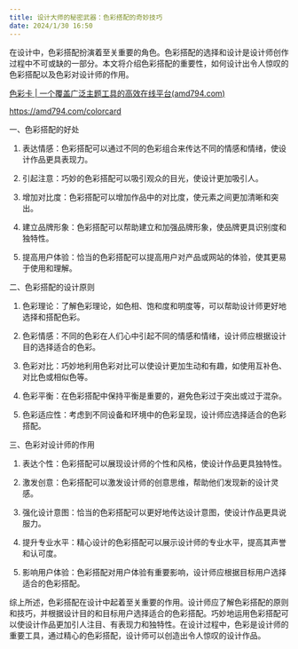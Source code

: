 ```yaml
---
title: 设计大师的秘密武器：色彩搭配的奇妙技巧
date: 2024/1/30 16:50
---
```



在设计中，色彩搭配扮演着至关重要的角色。色彩搭配的选择和设计是设计师创作过程中不可或缺的一部分。本文将介绍色彩搭配的重要性，如何设计出令人惊叹的色彩搭配以及色彩对设计师的作用。

[色彩卡 | 一个覆盖广泛主题工具的高效在线平台(amd794.com)](https://amd794.com/colorcard)

https://amd794.com/colorcard


一、色彩搭配的好处

1. 表达情感：色彩搭配可以通过不同的色彩组合来传达不同的情感和情绪，使设计作品更具表现力。

2. 引起注意：巧妙的色彩搭配可以吸引观众的目光，使设计更加吸引人。

3. 增加对比度：色彩搭配可以增加作品中的对比度，使元素之间更加清晰和突出。

4. 建立品牌形象：色彩搭配可以帮助建立和加强品牌形象，使品牌更具识别度和独特性。

5. 提高用户体验：恰当的色彩搭配可以提高用户对产品或网站的体验，使其更易于使用和理解。

二、色彩搭配的设计原则

1. 色彩理论：了解色彩理论，如色相、饱和度和明度等，可以帮助设计师更好地选择和搭配色彩。

2. 色彩情感：不同的色彩在人们心中引起不同的情感和情绪，设计师应根据设计目的选择适合的色彩。

3. 色彩对比：巧妙地利用色彩对比可以使设计更加生动和有趣，如使用互补色、对比色或相似色等。

4. 色彩平衡：在色彩搭配中保持平衡是重要的，避免色彩过于突出或过于混杂。

5. 色彩适应性：考虑到不同设备和环境中的色彩呈现，设计师应选择适合的色彩搭配。

三、色彩对设计师的作用

1. 表达个性：色彩搭配可以展现设计师的个性和风格，使设计作品更具独特性。

2. 激发创意：色彩搭配可以激发设计师的创意思维，帮助他们发现新的设计灵感。

3. 强化设计意图：恰当的色彩搭配可以更好地传达设计意图，使设计作品更具说服力。

4. 提升专业水平：精心设计的色彩搭配可以展示设计师的专业水平，提高其声誉和认可度。

5. 影响用户体验：色彩搭配对用户体验有重要影响，设计师应根据目标用户选择适合的色彩搭配。

综上所述，色彩搭配在设计中起着至关重要的作用。设计师应了解色彩搭配的原则和技巧，并根据设计目的和目标用户选择适合的色彩搭配。巧妙地运用色彩搭配可以使设计作品更加引人注目、有表现力和独特性。在设计过程中，色彩是设计师的重要工具，通过精心的色彩搭配，设计师可以创造出令人惊叹的设计作品。

